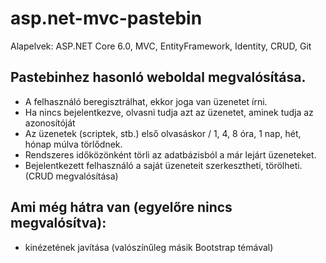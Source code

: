 # asp.net-mvc-pastebin
Alapelvek: ASP.NET Core 6.0, MVC, EntityFramework, Identity, CRUD, Git

## Pastebinhez hasonló weboldal megvalósítása. 
   - A felhasználó beregisztrálhat, ekkor joga van üzenetet írni.
   - Ha nincs bejelentkezve, olvasni tudja azt az üzenetet, aminek tudja az azonosítóját
   - Az üzenetek (scriptek, stb.) első olvasáskor / 1, 4, 8 óra, 1 nap, hét, hónap múlva törlődnek.
   - Rendszeres időközönként törli az adatbázisból a már lejárt üzeneteket.
   - Bejelentkezett felhasználó a saját üzeneteit szerkesztheti, törölheti. (CRUD megvalósítása)

## Ami még hátra van (egyelőre nincs megvalósítva):
   - kinézetének javítása (valószínűleg másik Bootstrap témával)


